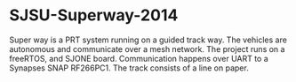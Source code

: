 SJSU-Superway-2014
==================

Super way is a PRT system running on a guided track way. The vehicles are autonomous and 
communicate over a mesh network. The project runs on a freeRTOS, and SJONE board.
Communication happens over UART to a Synapses SNAP RF266PC1. The track consists of a
line on paper.
